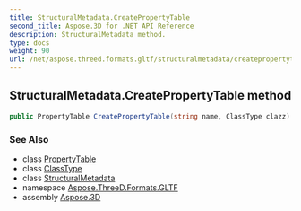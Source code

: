```yaml
---
title: StructuralMetadata.CreatePropertyTable
second_title: Aspose.3D for .NET API Reference
description: StructuralMetadata method. 
type: docs
weight: 90
url: /net/aspose.threed.formats.gltf/structuralmetadata/createpropertytable/
---
```

## StructuralMetadata.CreatePropertyTable method

```csharp
public PropertyTable CreatePropertyTable(string name, ClassType clazz)
```

### See Also

* class [PropertyTable](../../structuralmetadata.propertytable/)
* class [ClassType](../../structuralmetadata.classtype/)
* class [StructuralMetadata](../)
* namespace [Aspose.ThreeD.Formats.GLTF](../../structuralmetadata/)
* assembly [Aspose.3D](../../../)


